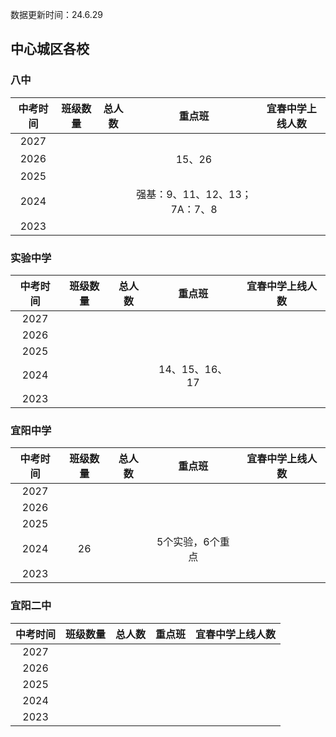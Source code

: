 数据更新时间：24.6.29

## 中心城区各校

### 八中

| 中考时间 | 班级数量 | 总人数 |            重点班             | 宜春中学上线人数 |
| :------: | :------: | :----: | :---------------------------: | :--------------: |
|   2027   |          |        |                               |                  |
|   2026   |          |        |            15、26             |                  |
|   2025   |          |        |                               |                  |
|   2024   |          |        | 强基：9、11、12、13；7A：7、8 |                  |
|   2023   |          |        |                               |                  |

### 实验中学

| 中考时间 | 班级数量 | 总人数 |     重点班     | 宜春中学上线人数 |
| :------: | :------: | :----: | :------------: | :--------------: |
|   2027   |          |        |                |                  |
|   2026   |          |        |                |                  |
|   2025   |          |        |                |                  |
|   2024   |          |        | 14、15、16、17 |                  |
|   2023   |          |        |                |                  |



### 宜阳中学

| 中考时间 | 班级数量 | 总人数 |      重点班      | 宜春中学上线人数 |
| :------: | :------: | :----: | :--------------: | :--------------: |
|   2027   |          |        |                  |                  |
|   2026   |          |        |                  |                  |
|   2025   |          |        |                  |                  |
|   2024   |    26    |        | 5个实验，6个重点 |                  |
|   2023   |          |        |                  |                  |

### 宜阳二中

| 中考时间 | 班级数量 | 总人数 | 重点班 | 宜春中学上线人数 |
| :------: | :------: | :----: | :----: | :--------------: |
|   2027   |          |        |        |                  |
|   2026   |          |        |        |                  |
|   2025   |          |        |        |                  |
|   2024   |          |        |        |                  |
|   2023   |          |        |        |                  |

